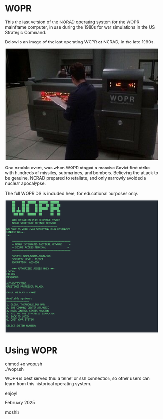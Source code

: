 # WOPR
This the last version of the NORAD operating system for the WOPR mainframe computer, in use during the 1980s for war simulations in the US Strategic Command. 

Below is an image of the last operating WOPR at NORAD, in the late 1980s. 

<p align="center">
  <img src="WOPR.jpg" width="500">
</p>
One notable event, was when WOPR staged a massive Soviet first strike with hundreds of missiles, submarines, and bombers. Believing the attack to be genuine, NORAD prepared to retaliate, and only narrowly avoided a nuclear apocalypse.
<br><br>
The full WOPR OS is included here, for educational purposes only. 
<br> 
<p align="center">
  <img src="screenshot.png" width="500">
</p>

Using WOPR
========== 

chmod +x wopr.sh<br>
./wopr.sh 

WOPR is best served thru a telnet or ssh connection, so other users can learn from this historical operating system. 

enjoy!

February 2025

moshix  
